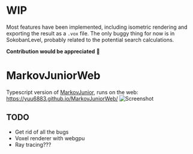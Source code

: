# WIP
Most features have been implemented, including isometric rendering and exporting the result as a `.vox` file.
The only buggy thing for now is in SokobanLevel, probably related to the potential search calculations.

**Contribution would be appreciated** 🙏

# MarkovJuniorWeb
Typescript version of [MarkovJunior](https://github.com/mxgmn/MarkovJunior), runs on the web: https://yuu6883.github.io/MarkovJuniorWeb/
![Screenshot](https://user-images.githubusercontent.com/38842891/175824430-6552825e-4896-427e-a4ce-8a84dafbbdde.png)


## TODO
- Get rid of all the bugs
- Voxel renderer with webgpu
- Ray tracing???

